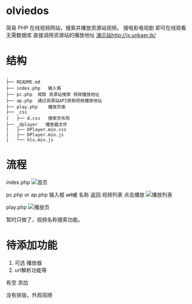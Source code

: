 # olviedos
简易 PHP 在线视频网站，搜索并播放资源站视频。
搜电影电视剧 即可在线观看
无需数据库 直接调用资源站的播放地址
[演示站http://jx.unkaer.tk/](http://jx.unkaer.tk/)

# 结构
```
.
├── README.md
├── index.php   输入框
├── pc.php  爬取 资源站搜索 视频播放地址
├── ap.php  通过资源站API获取视频播放地址
├── play.php    播放页面
├── _css    
|   ├── d.css   搜索页布局
├── _dplayer   播放器文件
|   ├── DPlayer.min.css
|   ├── DPlayer.min.js
|   └── hls.min.js
```
# 流程
index.php
![首页](https://gitee.com/unkaer/blog/raw/master/images/material/20200623212859.webp)

pc.php or ap.php
 输入框  ~~url或~~ 名称
返回 视频列表
点击播放
![播放列表](https://gitee.com/unkaer/blog/raw/master/images/material/20200623213235.webp)

play.php
![播放页](https://gitee.com/unkaer/blog/raw/master/images/material/20200623213605.webp)


暂时只做了，视频名称搜索功能。 

# 待添加功能
 1. 可选 播放器  
 2. url解析功能等
 
 有空 添加

没有排版，外观简陋
